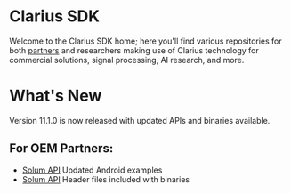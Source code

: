 # Clarius SDK

Welcome to the Clarius SDK home; here you'll find various repositories for both [partners](https://github.com/clariusdev/.github/blob/main/partners.md) and researchers making use of Clarius technology for commercial solutions, signal processing, AI research, and more.

What's New
==========

Version 11.1.0 is now released with updated APIs and binaries available.

## For OEM Partners:
* [Solum API](https://github.com/clariusdev/solum) Updated Android examples
* [Solum API](https://github.com/clariusdev/solum) Header files included with binaries
